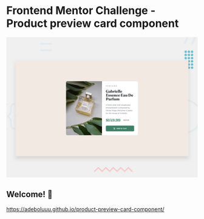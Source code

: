 # Frontend Mentor Challenge - Product preview card component

![Design preview for the Product preview card component coding challenge](./design/desktop-preview.jpg)

## Welcome! 👋
https://adeboluuu.github.io/product-preview-card-component/


